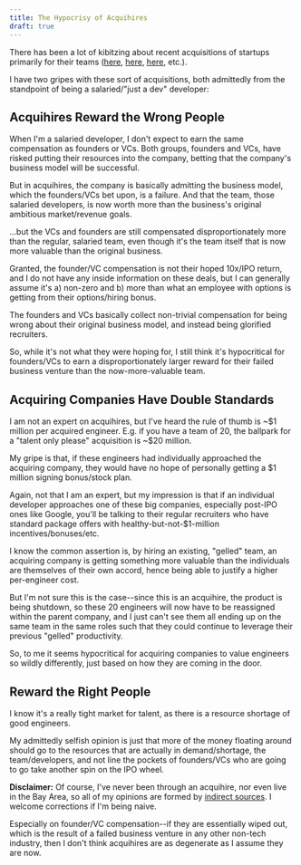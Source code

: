 ```yaml
---
title: The Hypocrisy of Acquihires
draft: true
---
```


There has been a lot of kibitzing about recent acquisitions of startups primarily for their teams ([here](http://news.ycombinator.com/item?id=4274505), [here](http://news.ycombinator.com/item?id=4271376), [here](http://news.ycombinator.com/item?id=4272423), etc.).

I have two gripes with these sort of acquisitions, both admittedly from the standpoint of being a salaried/"just a dev" developer:

Acquihires Reward the Wrong People
----------------------------------

When I'm a salaried developer, I don't expect to earn the same compensation as founders or VCs. Both groups, founders and VCs, have risked putting their resources into the company, betting that the company's business model will be successful.

But in acquihires, the company is basically admitting the business model, which the founders/VCs bet upon, is a failure. And that the team, those salaried developers, is now worth more than the business's original ambitious market/revenue goals.

...but the VCs and founders are still compensated disproportionately more than the regular, salaried team, even though it's the team itself that is now more valuable than the original business.

Granted, the founder/VC compensation is not their hoped 10x/IPO return, and I do not have any inside information on these deals, but I can generally assume it's a) non-zero and b) more than what an employee with options is getting from their options/hiring bonus.

The founders and VCs basically collect non-trivial compensation for being wrong about their original business model, and instead being glorified recruiters.

So, while it's not what they were hoping for, I still think it's hypocritical for founders/VCs to earn a disproportionately larger reward for their failed business venture than the now-more-valuable team.

Acquiring Companies Have Double Standards
-----------------------------------------

I am not an expert on acquihires, but I've heard the rule of thumb is ~$1 million per acquired engineer. E.g. if you have a team of 20, the ballpark for a "talent only please" acquisition is ~$20 million.

My gripe is that, if these engineers had individually approached the acquiring company, they would have no hope of personally getting a $1 million signing bonus/stock plan.

Again, not that I am an expert, but my impression is that if an individual developer approaches one of these big companies, especially post-IPO ones like Google, you'll be talking to their regular recruiters who have standard package offers with healthy-but-not-$1-million incentives/bonuses/etc.

I know the common assertion is, by hiring an existing, "gelled" team, an acquiring company is getting something more valuable than the individuals are themselves of their own accord, hence being able to justify a higher per-engineer cost.

But I'm not sure this is the case--since this is an acquihire, the product is being shutdown, so these 20 engineers will now have to be reassigned within the parent company, and I just can't see them all ending up on the same team in the same roles such that they could continue to leverage their previous "gelled" productivity.

So, to me it seems hypocritical for acquiring companies to value engineers so wildly differently, just based on how they are coming in the door.

Reward the Right People
-----------------------

I know it's a really tight market for talent, as there is a resource shortage of good engineers.

My admittedly selfish opinion is just that more of the money floating around should go to the resources that are actually in demand/shortage, the team/developers, and not line the pockets of founders/VCs who are going to go take another spin on the IPO wheel.

**Disclaimer:** Of course, I've never been through an acquihire, nor even live in the Bay Area, so all of my opinions are formed by [indirect sources](http://news.ycombinator.com). I welcome corrections if I'm being naive.

Especially on founder/VC compensation--if they are essentially wiped out, which is the result of a failed business venture in any other non-tech industry, then I don't think acquihires are as degenerate as I assume they are now.

